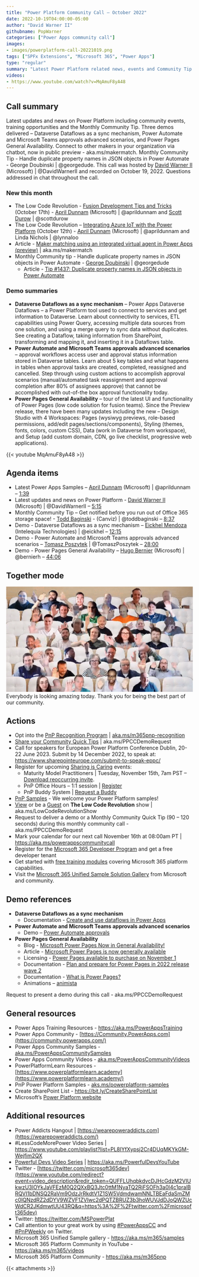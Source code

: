 ```yaml
---
title: "Power Platform Community Call – October 2022"
date: 2022-10-19T04:00:00-05:00
author: "David Warner II"
githubname: PopWarner
categories: ["Power Apps community call"]
images:
- images/powerplatform-call-20221019.png
tags: ["SPFx Extensions", "Microsoft 365", "Power Apps"]
type: "regular"
summary: "Latest Power Platform related news, events and Community Tip. Demos - Dataverse Dataflows as a sync mechanism, Power Automate and Microsoft Teams approvals advanced scenarios, and Power Pages General Availability. Learn about connecting with other makers via chatbot at aka.ms/makermatch."
videos:
- https://www.youtube.com/watch?v=MqAmuF8yA48
---
```


## Call summary

Latest updates and news on Power Platform including community events, training opportunities and the Monthly Community Tip. Three demos delivered – Dataverse Dataflows as a sync mechanism, Power Automate and Microsoft Teams approvals advanced scenarios, and Power Pages General Availability. Connect to other makers in your organization via chatbot, now in public preview - aka.ms/makermatch. Monthly Community Tip - Handle duplicate property names in JSON objects in Power Automate - George Doubinski \| @georgedude. This call was hosted by [David Warner II](http://twitter.com/DavidWarnerII) (Microsoft) \| @DavidWarnerII and recorded on October 19, 2022. Questions addressed in chat throughout the call.

### New this month

* The Low Code Revolution - [Fusion Development Tips and Tricks](https://learn.microsoft.com/shows/the-low-code-revolution/fusion-development-tips-and-tricks) (October 17th) - [April Dunnam](https://twitter.com/aprildunnam) (Microsoft) \| @aprildunnam and [Scott Durow](https://twitter.com/scottdurow) \| @scottdurow
* The Low Code Revolution – [Integrating Azure IoT with the Power Platform](https://learn.microsoft.com/shows/the-low-code-revolution/integrating-azure-iot-with-the-power-platform) (October 12th) - [April Dunnam](https://twitter.com/aprildunnam) (Microsoft) \| @aprildunnam and Linda Nichols \| @lynnaloo
* Article - [Maker matching using an integrated virtual agent in Power Apps (preview)](https://learn.microsoft.com/power-apps/maker/common/maker-matching) \| aka.ms/makermatch
* Monthly Community tip - Handle duplicate property names in JSON objects in Power Automate - [George Doubinski](https://twitter.com/georgedude) \| @georgedude
    * Article - [Tip \#1437: Duplicate property names in JSON objects in Power Automate](https://crmtipoftheday.com/1437/duplicate-property-names-in-json-objects-in-power-automate/)

### Demo summaries

* **Dataverse Dataflows as a sync mechanism** – Power Apps Dataverse Dataflows – a Power Platform tool used to connect to services and get information to Dataverse. Learn about connectivity to services, ETL capabilities using Power Query, accessing multiple data sources from one solution, and using a merge query to sync data without duplicates. See creating a Dataflow, taking information from SharePoint, transforming and mapping it, and inserting it in a Dataflows table.
* **Power Automate and Microsoft Teams approvals advanced scenarios** – approval workflows access user and approval status information stored in Dataverse tables. Learn about 5 key tables and what happens in tables when approval tasks are created, completed, reassigned and cancelled. Step through using custom actions to accomplish approval scenarios (manual/automated task reassignment and approval completion after 80% of assignees approve) that cannot be accomplished with out-of-the box approval functionality today.
* **Power Pages General Availability** – tour of the latest UI and functionality of Power Pages (low code solution for fusion teams). Since the Preview release, there have been many updates including the new – Design Studio with 4 Workspaces: Pages (wysiwyg previews, role-based permissions, add/edit pages/sections/components), Styling (themes, fonts, colors, custom CSS), Data (work in Dataverse from workspace), and Setup (add custom domain, CDN, go live checklist, progressive web applications).

{{< youtube MqAmuF8yA48 >}}

## Agenda items

* Latest Power Apps Samples – [April Dunnam](http://twitter.com/aprildunnam) (Microsoft) \| @aprildunnam – [1:39](https://youtu.be/MqAmuF8yA48?t=99)
* Latest updates and news on Power Platform - [David Warner II](http://twitter.com/DavidWarnerII) (Microsoft) \| @DavidWarnerII – [5:15](https://youtu.be/MqAmuF8yA48?t=315)
* Monthly Community Tip – Get notified before you run out of Office 365 storage space! - [Todd Baginski](https://twitter.com/toddbaginski) - (Canviz) \| @toddbaginski – [8:37](https://youtu.be/MqAmuF8yA48?t=517)
* Demo - Dataverse Dataflows as a sync mechanism – [Eickhel Mendoza](https://twitter.com/eickhel) (Intelequia Technologies) \| @eickhel – [12:15](https://youtu.be/MqAmuF8yA48?t=735)
* Demo - Power Automate and Microsoft Teams approvals advanced scenarios – [Tomasz Poszytek](https://twitter.com/TomaszPoszytek) \| @TomaszPoszytek – [28:00](https://youtu.be/MqAmuF8yA48?t=1680)
* Demo - Power Pages General Availability – [Hugo Bernier](https://twitter.com/bernierh) (Microsoft) \| @bernierh – [44:06](https://youtu.be/MqAmuF8yA48?t=2646)

## Together mode

![together-20221019.png](images/together-20221019.png)
Everybody is looking amazing today. Thank you for being the best part of our community.

## Actions

* Opt into the [PnP Recognition Program](https://aka.ms/m365pnp-recognition) \| [aka.ms/m365pnp-recognition](https://aka.ms/m365pnp-recognition)
* [Share your Community Quick Tips](https://customervoice.microsoft.com/Pages/ResponsePage.aspx?id=v4j5cvGGr0GRqy180BHbR02h_1H9_XFFp4etSzu5JxFUN0JZTFNDSDRJVVJGTkxHVzcxRDJWM01RWi4u) \| aka.ms/PPCCDemoRequest
* Call for speakers for European Power Platform Conference Dublin, 20-22 June 2023. Submit by 14 December 2022, to speak at: <https://www.sharepointeurope.com/submit-to-speak-eppc/>
* Register for upcoming [Sharing is Caring](https://pnp.github.io/sharing-is-caring/) events:
    * Maturity Model Practitioners \| Tuesday, November 15th, 7am PST – [Download reoccurring invite](https://aka.ms/mm4m365/invite).
    * PnP Office Hours – 1:1 session \| [Register](https://outlook.office365.com/owa/calendar/PnPSharingisCaring@warner.digital/bookings/)
    * PnP Buddy System \| [Request a Buddy](https://forms.office.com/Pages/ResponsePage.aspx?id=KtIy2vgLW0SOgZbwvQuRaXDXyCl9DkBHq4A2OG7uLpdUMjRRUVg4NElZUUJLTEY1TVVSVDJFRFpLRS4u)
* [PnP Samples](https://aka.ms/powerplatform-samples) - We welcome your Power Platform samples!
* [View](https://aka.ms/LowCodeRevolutionShow) or be a [Guest](https://aka.ms/LowCodeRevolutionGuest) on **The Low Code Revolution** show \| aka.ms/LowCodeRevolutionShow
* Request to deliver a demo or a Monthly Community Quick Tip (90 – 120 seconds) during this monthly community call - aka.ms/PPCCDemoRequest
* Mark your calendar for our next call November 16th at 08:00am PT \| <https://aka.ms/powerappscommunitycall>
* Register for the [Microsoft 365 Developer Program](https://aka.ms/m365/devprogram) and get a free developer tenant
* Get started with [free training modules](https://aka.ms/m365/dev/learn) covering Microsoft 365 platform capabilities.
* Visit the [Microsoft 365 Unified Sample Solution Gallery](https://adoption.microsoft.com/sample-solution-gallery) from Microsoft and community.

## Demo references

* **Dataverse Dataflows as a sync mechanism**
    * Documentation - [Create and use dataflows in Power Apps](https://learn.microsoft.com/power-apps/maker/data-platform/create-and-use-dataflows)
* **Power Automate and Microsoft Teams approvals advanced scenarios**
    * Demo – [Power Automate approvals](https://www.youtube.com/playlist?list=PLaHN-sDizNyWt1_qajlDZsFOU-A68ZVe0)
* **Power Pages General Availability**
    * Blog - [Microsoft Power Pages Now in General Availability!](https://powerusers.microsoft.com/t5/Power-Apps-Community-Blog/Microsoft-Power-Pages-Now-in-General-Availability/ba-p/1814780)
    * Article - [Microsoft Power Pages is now generally available](https://powerpages.microsoft.com/blog/microsoft-power-pages-is-now-generally-available/)
    * Licensing - [Power Pages available to purchase on November 1](https://www.microsoft.com/licensing/news/power_pages_general_availability)
    * Documentation - [Plan and prepare for Power Pages in 2022 release wave 2](https://learn.microsoft.com/power-platform-release-plan/2022wave2/power-pages/)
    * Documentation - [What is Power Pages?](https://learn.microsoft.com/power-pages/introduction)
    * Animations – [animista](https://animista.net)

Request to present a demo during this call - aka.ms/PPCCDemoRequest

## General resources

* Power Apps Training Resources - <https://aka.ms/PowerAppsTraining>
* Power Apps Community -
    [https://Community.PowerApps.com](https://community.powerapps.com/)
* Power Apps Community Samples -
    [aka.ms/PowerAppsCommunitySamples](https://aka.ms/PowerAppsCommunitySamples)
* Power Apps Community Videos -
    [aka.ms/PowerAppsCommunityVideos](https://aka.ms/PowerAppsCommunityVideos)
* PowerPlatformLearn Resources -
    [https://www.powerplatformlearn.academy](https://www.powerplatformlearn.academy/)
* PnP Power Platform Samples -
    [aks.ms/powerplatform-samples](https://www.aks.ms/powerplatform-samples)
* Create SharePoint List - <https://bit.ly/CreateSharePointList>
* Microsoft’s [Power Platform website](https://powerplatform.microsoft.com/)

## Additional resources

* Power Addicts Hangout \|
    [https://wearepoweraddicts.com](https://wearepoweraddicts.com/)
* \#LessCodeMorePower Video Series \|
    <https://www.youtube.com/playlist?list=PL8IYfXypsj2Cr4DUqMKYkGM-Wejfim2QX>
* [Powerful Devs Video Series](https://aka.ms/PowerfulDevsYouTube) \|
    <https://aka.ms/PowerfulDevsYouTube>
* Twitter -
    [https://twitter.com/microsoft365dev](https://www.youtube.com/redirect?event=video_description&redir_token=QUFFLUhqbkdvcDJHcGdzM2VIUkwzU3lOYkJaVFEzM0Q2QXxBQ3Jtc0ttM1NyaTQ2RjFSOFh3a0l4c1pralBRQVI1bDNSQ2RaVm9OdzJrRkdtV1Z1SW5VdmdwamNNLTBEaFdaSmZMc0lQNzdRZ2dDYV9WZVF1ZVIwc2dPQTZBRUZ3b3hoWUVJdDJoQWZUcWdCR2JKdmwtUU43RQ&q=https%3A%2F%2Ftwitter.com%2Fmicrosoft365dev)​
* Twitter: <https://twitter.com/MSPowerPlat>
* Call attention to your great work by using
    [\#PowerAppsCC](https://twitter.com/hashtag/PowerAppsCC?src=hashtag_click)
    and [\#PnPWeekly](https://twitter.com/hashtag/PnPWeekly?src=hashtag_click)
    on Twitter.
* Microsoft 365 Unified Sample gallery - <https://aka.ms/m365/samples>
* Microsoft 365 Platform Community in YouTube - <https://aka.ms/m365/videos>
* Microsoft 365 Platform Community - <https://aka.ms/m365pnp>

{{< attachments >}}
